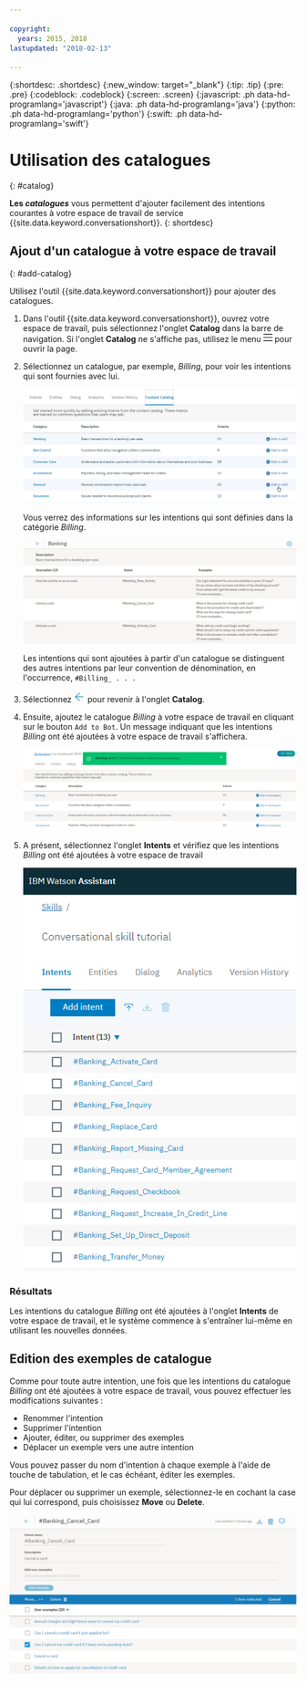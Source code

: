 ```yaml
---

copyright:
  years: 2015, 2018
lastupdated: "2018-02-13"

---
```


{:shortdesc: .shortdesc}
{:new_window: target="_blank"}
{:tip: .tip}
{:pre: .pre}
{:codeblock: .codeblock}
{:screen: .screen}
{:javascript: .ph data-hd-programlang='javascript'}
{:java: .ph data-hd-programlang='java'}
{:python: .ph data-hd-programlang='python'}
{:swift: .ph data-hd-programlang='swift'}

# Utilisation des catalogues
{: #catalog}

**Les *catalogues*** vous permettent d'ajouter facilement des intentions courantes à votre espace de travail de service {{site.data.keyword.conversationshort}}.
{: shortdesc}

## Ajout d'un catalogue à votre espace de travail
{: #add-catalog}

Utilisez l'outil {{site.data.keyword.conversationshort}} pour ajouter des catalogues. 

1.  Dans l'outil {{site.data.keyword.conversationshort}}, ouvrez votre espace de travail, puis sélectionnez l'onglet **Catalog** dans la barre de navigation. Si l'onglet **Catalog** ne s'affiche pas, utilisez le menu ![Menu](images/Menu_16.png) pour ouvrir la page.


1.  Sélectionnez un catalogue, par exemple, *Billing*, pour voir les intentions qui sont fournies avec lui. 

    ![Capture d'écran illustrant les catalogues disponibles](images/catalog_overview.png)

    Vous verrez des informations sur les intentions qui sont définies dans la catégorie *Billing*. 

    ![Capture d'écran illustrant les intentions de la catégorie Billing](images/catalog_open.png)

    Les intentions qui sont ajoutées à partir d'un catalogue se distinguent des autres intentions par leur convention de dénomination, en l'occurrence, `#Billing_ . . .`

1.  Sélectionnez ![Flèche de fermeture](images/close_arrow.png) pour revenir à l'onglet **Catalog**. 

1.  Ensuite, ajoutez le catalogue *Billing* à votre espace de travail en cliquant sur le bouton `Add to Bot`. Un message indiquant que les intentions *Billing* ont été ajoutées à votre espace de travail s'affichera. 

    ![Capture d'écran illustrant le bouton Add to Bot](images/catalog_addtobot.png)

1.  A présent, sélectionnez l'onglet **Intents** et vérifiez que les intentions *Billing* ont été ajoutées à votre espace de travail 

    ![Capture d'écran illustrant les intentions Billing répertoriées sur l'onglet Intents](images/catalog_intents.png)

### Résultats

Les intentions du catalogue *Billing* ont été ajoutées à l'onglet **Intents** de votre espace de travail, et le système commence à s'entraîner lui-même en utilisant les nouvelles données. 

## Edition des exemples de catalogue

Comme pour toute autre intention, une fois que les intentions du catalogue *Billing* ont été ajoutées à votre espace de travail, vous pouvez effectuer les modifications suivantes : 

- Renommer l'intention
- Supprimer l'intention
- Ajouter, éditer, ou supprimer des exemples
- Déplacer un exemple vers une autre intention

Vous pouvez passer du nom d'intention à chaque exemple à l'aide de touche de tabulation, et le cas échéant, éditer les exemples.

Pour déplacer ou supprimer un exemple, sélectionnez-le en cochant la case qui lui correspond, puis choisissez **Move** ou **Delete**.

  ![Capture d'écran illustrant la procédure de déplacement ou de suppression d'un exemple](images/catalog_edit.png)
